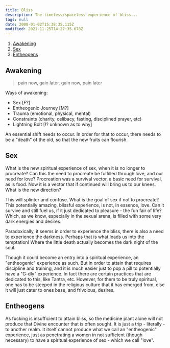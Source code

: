 ```yaml
---
title: Bliss
description: The timeless/spaceless experience of bliss...
tags: null
date: 2008-01-02T15:38:35.115Z
modified: 2021-11-25T14:27:35.678Z
---
```


1. [Awakening](#awakening)
2. [Sex](#sex)
3. [Entheogens](#entheogens)

## Awakening

> pain now, gain later.
> gain now, pain later

Ways of awakening:

- Sex [F?]
- Entheogenic Journey [M?]
- Trauma (emotional, physical, mental)
- Constraints (charity, celibacy, fasting, disciplined prayer, etc)
- Lightning Bolt [!? unknown as to why]

An essential shift needs to occur. In order for that to occur, there needs to be a "death" of the old, so that the new fruits can flourish.

## Sex

What is the new spiritual experience of sex, when it is no longer to procreate? Can this the need to procreate be fulfilled through love, and our need for love? Procreation was a survival vector, a basic need for survival, as is food. Now it is a vector that if continued will bring us to our knees. What is the new direction?

This will splinter and confuse. What is the goal of sex if not to procreate? This potentially amazing, blissful experience, is not, in essence, love. Can it survive and still fuel us, if it just dedicated to pleasure - the fun fair of life? Which, as we know, especially in the sexual arena, is filled with some very dark energies and desires.

Paradoxically, it seems in order to experience the bliss, there is also a need to experience the darkness. Perhaps that is what leads us into the temptation! Where the little death actually becomes the dark night of the soul.

Though it could become an entry into a spiritual experience, an "entheogenic" experience as such. But in order to attain that requires discipline and training, and it is much easier just to pop a pill to potentially have a "G-dly" experience. In fact there are certain practices that are dedicated to this, like Tantra, etc. However, for them to be truly spiritual, one has to be steeped in the religious culture that it has emerged from, else it will just cater to ones base, and frivolous, desires.

## Entheogens

As fucking is insufficient to attain bliss, so the medicine plant alone will not produce that Divine encounter that is often sought. It is just a trip - literally - to another realm. It itself cannot produce what we call an "entheogenic" experience, just as penetrating a women in not sufficient (though necessary) to have a spiritual experience of sex - which we call "love".
